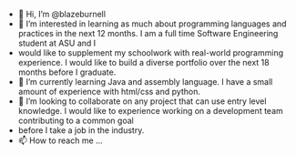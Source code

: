 - 👋 Hi, I’m @blazeburnell
- 👀 I’m interested in learning as much about programming languages and practices in the next 12 months. I am a full time Software Engineering student at ASU and I
- would like to supplement my schoolwork with real-world programming experience. I would like to build a diverse portfolio over the next 18 months before I graduate.
- 🌱 I’m currently learning Java and assembly language. I have a small amount of experience with html/css and python. 
- 💞️ I’m looking to collaborate on any project that can use entry level knowledge. I would like to experience working on a development team contributing to a common goal
- before I take a job in the industry.
- 📫 How to reach me ...

<!---
blazeburnell/blazeburnell is a ✨ special ✨ repository because its `README.md` (this file) appears on your GitHub profile.
You can click the Preview link to take a look at your changes.
--->
